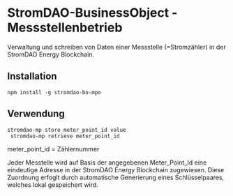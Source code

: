# StromDAO-BusinessObject - Messstellenbetrieb

Verwaltung und schreiben von Daten einer Messstelle (=Stromzähler) in der StromDAO Energy Blockchain. 

## Installation
```
npm install -g stromdao-bo-mpo
```

## Verwendung
```
stromdao-mp store meter_point_id value
 stromdao-mp retrieve meter_point_id
```

meter_point_id = Zählernummer

Jeder Messtelle wird auf Basis der angegebenen Meter_Point_Id eine eindeutige Adresse in der StromDAO Energy Blockchain zugewiesen. Diese Zuordnung erfoglt durch automatische Generierung eines Schlüsselpaares, welches lokal gespeichert wird. 


